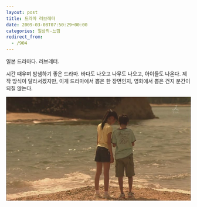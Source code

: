 ```yaml
---
layout: post
title: 드라마 러브레터
date: 2009-03-08T07:50:29+00:00
categories: 일상의-느낌
redirect_from:
  - /904
---
```


일본 드라마다. 러브레터.

시간 때우며 밤샘하기 좋은 드라마. 바다도 나오고 나무도 나오고, 아이들도 나온다. 제작 방식이 달라서겠지만, 이게 드라마에서 뽑은 한 장면인지, 영화에서 뽑은 건지 분간이 되질 않는다.

![ ](/assets/media/uploads_1_cfile24.uf.123DFE0E49B378F7037168_.jpg)


